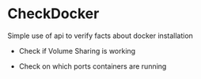 # CheckDocker
Simple use of api to verify facts about docker installation


- Check if Volume Sharing is working

- Check on which ports containers are running
